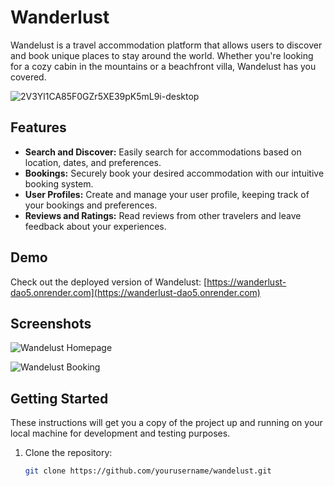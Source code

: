 # Wanderlust

Wandelust is a travel accommodation platform that allows users to discover and book unique places to stay around the world. Whether you're looking for a cozy cabin in the mountains or a beachfront villa, Wandelust has you covered.


![2V3Yl1CA85F0GZr5XE39pK5mL9i-desktop](https://github.com/nameerakhter/Wanderlust/assets/120779958/ea7d1fee-b6f0-41a6-9dec-90376b88c70f)

## Features

- **Search and Discover:** Easily search for accommodations based on location, dates, and preferences.
- **Bookings:** Securely book your desired accommodation with our intuitive booking system.
- **User Profiles:** Create and manage your user profile, keeping track of your bookings and preferences.
- **Reviews and Ratings:** Read reviews from other travelers and leave feedback about your experiences.

## Demo

Check out the deployed version of Wandelust: [https://wanderlust-dao5.onrender.com](https://wanderlust-dao5.onrender.com)

## Screenshots

![Wandelust Homepage](link/to/homepage.png)

![Wandelust Booking](link/to/booking.png)

## Getting Started

These instructions will get you a copy of the project up and running on your local machine for development and testing purposes.

1. Clone the repository:

   ```bash
   git clone https://github.com/yourusername/wandelust.git
